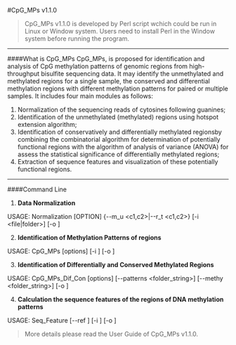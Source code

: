 #CpG_MPs v1.1.0
>CpG_MPs v1.1.0 is developed by Perl script wchich could be run in Linux or Window system. Users need to install Perl in the Window system before running the program.

___
####What is CpG_MPs
CpG_MPs, is proposed for identification and analysis of CpG methylation patterns of genomic regions from high-throughput bisulfite sequencing data. It may identify the unmethylated and methylated regions for a single sample, the conserved and differential methylation regions with different methylation patterns for paired or multiple samples. 
It includes four main modules as follows:

1. Normalization of the sequencing reads of cytosines following guanines;
2. Identification of the unmethylated (methylated) regions using hotspot extension algorithm;
3. Identification of conservatively and differentially methylated regionsby combining the combinatorial algorithm for determination of potentially functional regions with the algorithm of analysis of variance (ANOVA) for assess the statistical significance of differentially methylated regions;
4. Extraction of sequence features and visualization of these potentially functional regions.

___
####Command Line

1. **Data Normalization**

USAGE: Normalization [OPTION] {--m_u <c1,c2>|--r_t <c1,c2>} [-i <file|folder>] [-o <folder>]

2. **Identification of Methylation Patterns of regions**

USAGE: CpG_MPs [options] [-i <folder>] [-o <folder>]

3. **Identification of Differentially and Conserved Methylated Regions**

USAGE: CpG_MPs_Dif_Con [options] [--patterns <folder_string>] [--methy <folder_string>] [-o <folder>]

4. **Calculation the sequence features of the regions of DNA methylation patterns**

USAGE: Seq_Feature [--ref <folder>] [-i <folder>] [-o <folder>]

>More details please read the User Guide of CpG_MPs v1.1.0.
